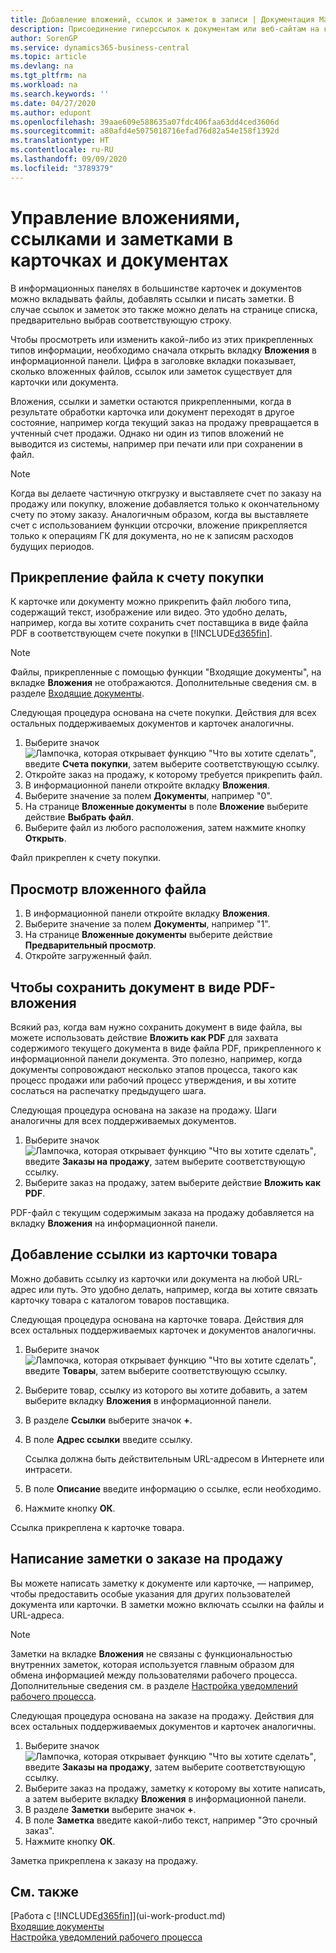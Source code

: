 ```yaml
---
title: Добавление вложений, ссылок и заметок в записи | Документация Майкрософт
description: Присоединение гиперссылок к документам или веб-сайтам на конкретную запись, например, на клиента или документ.
author: SorenGP
ms.service: dynamics365-business-central
ms.topic: article
ms.devlang: na
ms.tgt_pltfrm: na
ms.workload: na
ms.search.keywords: ''
ms.date: 04/27/2020
ms.author: edupont
ms.openlocfilehash: 39aae609e588635a07fdc406faa63dd4ced3606d
ms.sourcegitcommit: a80afd4e5075018716efad76d82a54e158f1392d
ms.translationtype: HT
ms.contentlocale: ru-RU
ms.lasthandoff: 09/09/2020
ms.locfileid: "3789379"
---
```

# <a name="manage-attachments-links-and-notes-on-cards-and-documents"></a>Управление вложениями, ссылками и заметками в карточках и документах

В информационных панелях в большинстве карточек и документов можно вкладывать файлы, добавлять ссылки и писать заметки. В случае ссылок и заметок это также можно делать на странице списка, предварительно выбрав соответствующую строку.

Чтобы просмотреть или изменить какой-либо из этих прикрепленных типов информации, необходимо сначала открыть вкладку **Вложения** в информационной панели. Цифра в заголовке вкладки показывает, сколько вложенных файлов, ссылок или заметок существует для карточки или документа.

Вложения, ссылки и заметки остаются прикрепленными, когда в результате обработки карточка или документ переходят в другое состояние, например когда текущий заказ на продажу превращается в учтенный счет продажи. Однако ни один из типов вложений не выводится из системы, например при печати или при сохранении в файл.

> [!NOTE]
> Когда вы делаете частичную откгрузку и выставляете счет по заказу на продажу или покупку, вложение добавляется только к окончательному счету по этому заказу. Аналогичным образом, когда вы выставляете счет с использованием функции отсрочки, вложение прикрепляется только к операциям ГК для документа, но не к записям расходов будущих периодов.

## <a name="to-attach-a-file-to-a-purchase-invoice"></a>Прикрепление файла к счету покупки
К карточке или документу можно прикрепить файл любого типа, содержащий текст, изображение или видео. Это удобно делать, например, когда вы хотите сохранить счет поставщика в виде файла PDF в соответствующем счете покупки в [!INCLUDE[d365fin](includes/d365fin_md.md)].

> [!NOTE]
> Файлы, прикрепленные с помощью функции "Входящие документы", на вкладке **Вложения** не отображаются. Дополнительные сведения см. в разделе [Входящие документы](across-income-documents.md).

Следующая процедура основана на счете покупки. Действия для всех остальных поддерживаемых документов и карточек аналогичны.

1. Выберите значок ![Лампочка, которая открывает функцию "Что вы хотите сделать"](media/ui-search/search_small.png "Что вы хотите сделать"), введите **Счета покупки**, затем выберите соответствующую ссылку.
2. Откройте заказ на продажу, к которому требуется прикрепить файл.
3. В информационной панели откройте вкладку **Вложения**.
4. Выберите значение за полем **Документы**, например "0".
5. На странице **Вложенные документы** в поле **Вложение** выберите действие **Выбрать файл**.
5. Выберите файл из любого расположения, затем нажмите кнопку **Открыть**.

Файл прикреплен к счету покупки.

## <a name="to-view-an-attached-file"></a>Просмотр вложенного файла
1. В информационной панели откройте вкладку **Вложения**.
2. Выберите значение за полем **Документы**, например "1".
3. На странице **Вложенные документы** выберите действие **Предварительный просмотр**.
4. Откройте загруженный файл.

## <a name="to-save-a-document-as-a-pdf-attachment"></a>Чтобы сохранить документ в виде PDF-вложения
Всякий раз, когда вам нужно сохранить документ в виде файла, вы можете использовать действие **Вложить как PDF** для захвата содержимого текущего документа в виде файла PDF, прикрепленного к информационной панели документа. Это полезно, например, когда документы сопровождают несколько этапов процесса, такого как процесс продажи или рабочий процесс утверждения, и вы хотите сослаться на распечатку предыдущего шага.

Следующая процедура основана на заказе на продажу. Шаги аналогичны для всех поддерживаемых документов.

1. Выберите значок ![Лампочка, которая открывает функцию "Что вы хотите сделать"](media/ui-search/search_small.png "Что вы хотите сделать"), введите **Заказы на продажу**, затем выберите соответствующую ссылку.
2. Выберите заказ на продажу, затем выберите действие **Вложить как PDF**.

PDF-файл с текущим содержимым заказа на продажу добавляется на вкладку **Вложения** на информационной панели.

## <a name="to-add-a-link-from-an-item-card"></a>Добавление ссылки из карточки товара
Можно добавить ссылку из карточки или документа на любой URL-адрес или путь. Это удобно делать, например, когда вы хотите связать карточку товара с каталогом товаров поставщика.

Следующая процедура основана на карточке товара. Действия для всех остальных поддерживаемых карточек и документов аналогичны.

1. Выберите значок ![Лампочка, которая открывает функцию "Что вы хотите сделать"](media/ui-search/search_small.png "Что вы хотите сделать"), введите **Товары**, затем выберите соответствующую ссылку.
2. Выберите товар, ссылку из которого вы хотите добавить, а затем выберите вкладку **Вложения** в информационной панели.
3. В разделе **Ссылки** выберите значок **+**.
4. В поле **Адрес ссылки** введите ссылку.

    Ссылка должна быть действительным URL-адресом в Интернете или интрасети.

5. В поле **Описание** введите информацию о ссылке, если необходимо.  
6. Нажмите кнопку **ОК**.

Ссылка прикреплена к карточке товара.  

## <a name="to-write-a-note-on-a-sales-order"></a>Написание заметки о заказе на продажу
Вы можете написать заметку к документе или карточке, — например, чтобы предоставить особые указания для других пользователей документа или карточки. В заметки можно включать ссылки на файлы и URL-адреса.

> [!NOTE]
> Заметки на вкладке **Вложения** не связаны с функциональностью внутренних заметок, которая используется главным образом для обмена информацией между пользователями рабочего процесса. Дополнительные сведения см. в разделе [Настройка уведомлений рабочего процесса](across-setting-up-workflow-notifications.md).

Следующая процедура основана на заказе на продажу. Действия для всех остальных поддерживаемых документов и карточек аналогичны.

1. Выберите значок ![Лампочка, которая открывает функцию "Что вы хотите сделать"](media/ui-search/search_small.png "Что вы хотите сделать"), введите **Заказы на продажу**, затем выберите соответствующую ссылку.
2. Выберите заказ на продажу, заметку к которому вы хотите написать, а затем выберите вкладку **Вложения** в информационной панели.
3. В разделе **Заметки** выберите значок **+**.
4. В поле **Заметка** введите какой-либо текст, например "Это срочный заказ".
5. Нажмите кнопку **ОК**.

Заметка прикреплена к заказу на продажу.

## <a name="see-also"></a>См. также  
[Работа с [!INCLUDE[d365fin](includes/d365fin_md.md)]](ui-work-product.md)  
[Входящие документы](across-income-documents.md)  
[Настройка уведомлений рабочего процесса](across-setting-up-workflow-notifications.md)  
